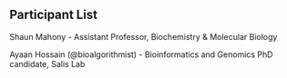 ## Participant List

Shaun Mahony - Assistant Professor, Biochemistry & Molecular Biology

Ayaan Hossain (@bioalgorithmist) - Bioinformatics and Genomics PhD candidate, Salis Lab
